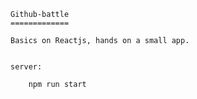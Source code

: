 
	Github-battle
	=============

	Basics on Reactjs, hands on a small app.


	server:

		npm run start